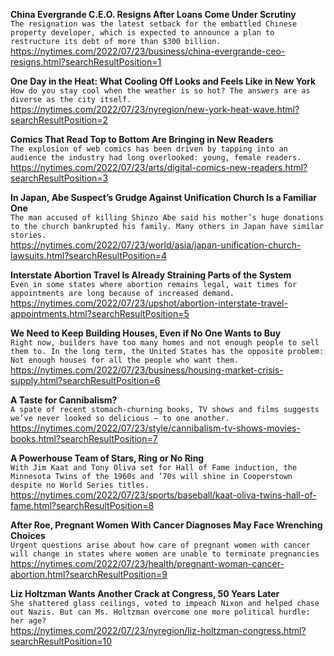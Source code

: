 **China Evergrande C.E.O. Resigns After Loans Come Under Scrutiny**\
`The resignation was the latest setback for the embattled Chinese property developer, which is expected to announce a plan to restructure its debt of more than $300 billion.`\
https://nytimes.com/2022/07/23/business/china-evergrande-ceo-resigns.html?searchResultPosition=1

**One Day in the Heat: What Cooling Off Looks and Feels Like in New York**\
`How do you stay cool when the weather is so hot? The answers are as diverse as the city itself.`\
https://nytimes.com/2022/07/23/nyregion/new-york-heat-wave.html?searchResultPosition=2

**Comics That Read Top to Bottom Are Bringing in New Readers**\
`The explosion of web comics has been driven by tapping into an audience the industry had long overlooked: young, female readers.`\
https://nytimes.com/2022/07/23/arts/digital-comics-new-readers.html?searchResultPosition=3

**In Japan, Abe Suspect’s Grudge Against Unification Church Is a Familiar One**\
`The man accused of killing Shinzo Abe said his mother’s huge donations to the church bankrupted his family. Many others in Japan have similar stories.`\
https://nytimes.com/2022/07/23/world/asia/japan-unification-church-lawsuits.html?searchResultPosition=4

**Interstate Abortion Travel Is Already Straining Parts of the System**\
`Even in some states where abortion remains legal, wait times for appointments are long because of increased demand.`\
https://nytimes.com/2022/07/23/upshot/abortion-interstate-travel-appointments.html?searchResultPosition=5

**We Need to Keep Building Houses, Even if No One Wants to Buy**\
`Right now, builders have too many homes and not enough people to sell them to. In the long term, the United States has the opposite problem: Not enough houses for all the people who want them.`\
https://nytimes.com/2022/07/23/business/housing-market-crisis-supply.html?searchResultPosition=6

**A Taste for Cannibalism?**\
`A spate of recent stomach-churning books, TV shows and films suggests we’ve never looked so delicious — to one another.`\
https://nytimes.com/2022/07/23/style/cannibalism-tv-shows-movies-books.html?searchResultPosition=7

**A Powerhouse Team of Stars, Ring or No Ring**\
`With Jim Kaat and Tony Oliva set for Hall of Fame induction, the Minnesota Twins of the 1960s and ’70s will shine in Cooperstown despite no World Series titles.`\
https://nytimes.com/2022/07/23/sports/baseball/kaat-oliva-twins-hall-of-fame.html?searchResultPosition=8

**After Roe, Pregnant Women With Cancer Diagnoses May Face Wrenching Choices**\
`Urgent questions arise about how care of pregnant women with cancer will change in states where women are unable to terminate pregnancies`\
https://nytimes.com/2022/07/23/health/pregnant-woman-cancer-abortion.html?searchResultPosition=9

**Liz Holtzman Wants Another Crack at Congress, 50 Years Later**\
`She shattered glass ceilings, voted to impeach Nixon and helped chase out Nazis. But can Ms. Holtzman overcome one more political hurdle: her age?`\
https://nytimes.com/2022/07/23/nyregion/liz-holtzman-congress.html?searchResultPosition=10

